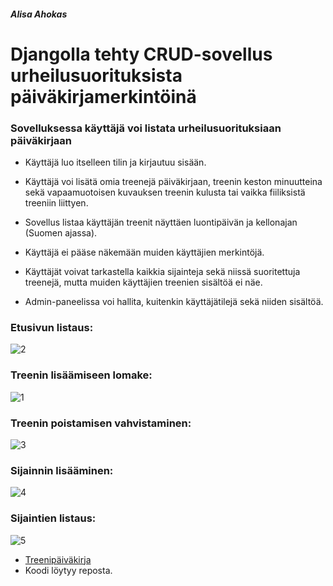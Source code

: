 ##### Alisa Ahokas

# Djangolla tehty CRUD-sovellus urheilusuorituksista päiväkirjamerkintöinä

### Sovelluksessa käyttäjä voi listata urheilusuorituksiaan päiväkirjaan

- Käyttäjä luo itselleen tilin ja kirjautuu sisään.
- Käyttäjä voi lisätä omia treenejä päiväkirjaan, treenin keston minuutteina sekä vapaamuotoisen kuvauksen treenin kulusta tai vaikka fiiliksistä treeniin liittyen.
- Sovellus listaa käyttäjän treenit näyttäen luontipäivän ja kellonajan (Suomen ajassa).
- Käyttäjä ei pääse näkemään muiden käyttäjien merkintöjä.
- Käyttäjät voivat tarkastella kaikkia sijainteja sekä niissä suoritettuja treenejä, mutta muiden käyttäjien treenien sisältöä ei näe.

- Admin-paneelissa voi hallita, kuitenkin käyttäjätilejä sekä niiden sisältöä.


### Etusivun listaus:


![2](https://github.com/Viktorialissa/Django-kurssi/assets/112398757/194e0cae-d9c9-4ef1-9d30-b1b5937968a6)



### Treenin lisäämiseen lomake:


![1](https://github.com/Viktorialissa/Django-kurssi/assets/112398757/be88e889-77b3-4c82-be8c-b343c74b5e84)



### Treenin poistamisen vahvistaminen:


![3](https://github.com/Viktorialissa/Django-kurssi/assets/112398757/149d2f26-f795-47aa-b9d9-dce2a2d682ea)

### Sijainnin lisääminen:


![4](https://github.com/Viktorialissa/Django-kurssi/assets/112398757/36587cc3-3700-402b-93c9-b3294276c59d)


### Sijaintien listaus:


![5](https://github.com/Viktorialissa/Django-kurssi/assets/112398757/95c23d35-d305-46c2-add1-049be7454b10)



- [Treenipäiväkirja](http://ahokasalisa.com/)
- Koodi löytyy reposta.

